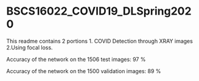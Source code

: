 # BSCS16022_COVID19_DLSpring2020

This readme contains 2 portions 1. COVID Detection through XRAY images 2.Using focal loss.

Accuracy of the network on the 1506 test images: 97 %

Accuracy of the network on the 1500 validation images: 89 %
